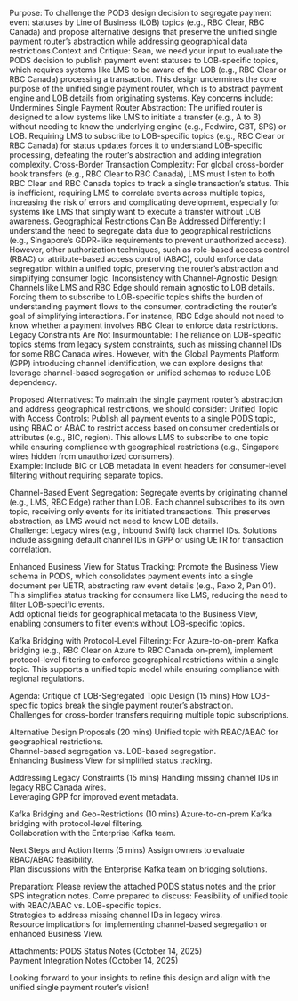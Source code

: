 Purpose:
To challenge the PODS design decision to segregate payment event statuses by Line of Business (LOB) topics (e.g., RBC Clear, RBC Canada) and propose alternative designs that preserve the unified single payment router’s abstraction while addressing geographical data restrictions.Context and Critique:
Sean, we need your input to evaluate the PODS decision to publish payment event statuses to LOB-specific topics, which requires systems like LMS to be aware of the LOB (e.g., RBC Clear or RBC Canada) processing a transaction. This design undermines the core purpose of the unified single payment router, which is to abstract payment engine and LOB details from originating systems. Key concerns include:  Undermines Single Payment Router Abstraction:
The unified router is designed to allow systems like LMS to initiate a transfer (e.g., A to B) without needing to know the underlying engine (e.g., Fedwire, GBT, SPS) or LOB. Requiring LMS to subscribe to LOB-specific topics (e.g., RBC Clear or RBC Canada) for status updates forces it to understand LOB-specific processing, defeating the router’s abstraction and adding integration complexity.
Cross-Border Transaction Complexity:
For global cross-border book transfers (e.g., RBC Clear to RBC Canada), LMS must listen to both RBC Clear and RBC Canada topics to track a single transaction’s status. This is inefficient, requiring LMS to correlate events across multiple topics, increasing the risk of errors and complicating development, especially for systems like LMS that simply want to execute a transfer without LOB awareness.
Geographical Restrictions Can Be Addressed Differently:
I understand the need to segregate data due to geographical restrictions (e.g., Singapore’s GDPR-like requirements to prevent unauthorized access). However, other authorization techniques, such as role-based access control (RBAC) or attribute-based access control (ABAC), could enforce data segregation within a unified topic, preserving the router’s abstraction and simplifying consumer logic.
Inconsistency with Channel-Agnostic Design:
Channels like LMS and RBC Edge should remain agnostic to LOB details. Forcing them to subscribe to LOB-specific topics shifts the burden of understanding payment flows to the consumer, contradicting the router’s goal of simplifying interactions. For instance, RBC Edge should not need to know whether a payment involves RBC Clear to enforce data restrictions.
Legacy Constraints Are Not Insurmountable:
The reliance on LOB-specific topics stems from legacy system constraints, such as missing channel IDs for some RBC Canada wires. However, with the Global Payments Platform (GPP) introducing channel identification, we can explore designs that leverage channel-based segregation or unified schemas to reduce LOB dependency.

Proposed Alternatives:
To maintain the single payment router’s abstraction and address geographical restrictions, we should consider:  Unified Topic with Access Controls:  Publish all payment events to a single PODS topic, using RBAC or ABAC to restrict access based on consumer credentials or attributes (e.g., BIC, region). This allows LMS to subscribe to one topic while ensuring compliance with geographical restrictions (e.g., Singapore wires hidden from unauthorized consumers).  
Example: Include BIC or LOB metadata in event headers for consumer-level filtering without requiring separate topics.

Channel-Based Event Segregation:  Segregate events by originating channel (e.g., LMS, RBC Edge) rather than LOB. Each channel subscribes to its own topic, receiving only events for its initiated transactions. This preserves abstraction, as LMS would not need to know LOB details.  
Challenge: Legacy wires (e.g., inbound Swift) lack channel IDs. Solutions include assigning default channel IDs in GPP or using UETR for transaction correlation.

Enhanced Business View for Status Tracking:  Promote the Business View schema in PODS, which consolidates payment events into a single document per UETR, abstracting raw event details (e.g., Paxo 2, Pan 01). This simplifies status tracking for consumers like LMS, reducing the need to filter LOB-specific events.  
Add optional fields for geographical metadata to the Business View, enabling consumers to filter events without LOB-specific topics.

Kafka Bridging with Protocol-Level Filtering:  For Azure-to-on-prem Kafka bridging (e.g., RBC Clear on Azure to RBC Canada on-prem), implement protocol-level filtering to enforce geographical restrictions within a single topic. This supports a unified topic model while ensuring compliance with regional regulations.

Agenda:  Critique of LOB-Segregated Topic Design (15 mins)  How LOB-specific topics break the single payment router’s abstraction.  
Challenges for cross-border transfers requiring multiple topic subscriptions.

Alternative Design Proposals (20 mins)  Unified topic with RBAC/ABAC for geographical restrictions.  
Channel-based segregation vs. LOB-based segregation.  
Enhancing Business View for simplified status tracking.

Addressing Legacy Constraints (15 mins)  Handling missing channel IDs in legacy RBC Canada wires.  
Leveraging GPP for improved event metadata.

Kafka Bridging and Geo-Restrictions (10 mins)  Azure-to-on-prem Kafka bridging with protocol-level filtering.  
Collaboration with the Enterprise Kafka team.

Next Steps and Action Items (5 mins)  Assign owners to evaluate RBAC/ABAC feasibility.  
Plan discussions with the Enterprise Kafka team on bridging solutions.

Preparation:
Please review the attached PODS status notes and the prior SPS integration notes. Come prepared to discuss:  Feasibility of unified topic with RBAC/ABAC vs. LOB-specific topics.  
Strategies to address missing channel IDs in legacy wires.  
Resource implications for implementing channel-based segregation or enhanced Business View.

Attachments:  PODS Status Notes (October 14, 2025)  
Payment Integration Notes (October 14, 2025)

Looking forward to your insights to refine this design and align with the unified single payment router’s vision!  

